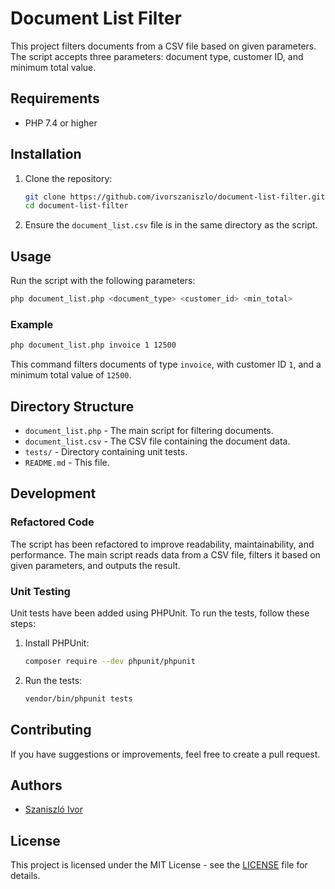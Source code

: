 
# Document List Filter

This project filters documents from a CSV file based on given parameters. The script accepts three parameters: document type, customer ID, and minimum total value.

## Requirements

- PHP 7.4 or higher

## Installation

1. Clone the repository:

   ```sh
   git clone https://github.com/ivorszaniszlo/document-list-filter.git
   cd document-list-filter
   ```

2. Ensure the `document_list.csv` file is in the same directory as the script.

## Usage

Run the script with the following parameters:

```sh
php document_list.php <document_type> <customer_id> <min_total>
```

### Example

```sh
php document_list.php invoice 1 12500
```

This command filters documents of type `invoice`, with customer ID `1`, and a minimum total value of `12500`.

## Directory Structure

- `document_list.php` - The main script for filtering documents.
- `document_list.csv` - The CSV file containing the document data.
- `tests/` - Directory containing unit tests.
- `README.md` - This file.

## Development

### Refactored Code

The script has been refactored to improve readability, maintainability, and performance. The main script reads data from a CSV file, filters it based on given parameters, and outputs the result.

### Unit Testing

Unit tests have been added using PHPUnit. To run the tests, follow these steps:

1. Install PHPUnit:

   ```sh
   composer require --dev phpunit/phpunit
   ```

2. Run the tests:

   ```sh
   vendor/bin/phpunit tests
   ```

## Contributing

If you have suggestions or improvements, feel free to create a pull request.

## Authors

- [Szaniszló Ivor](https://github.com/ivorszaniszlo)

## License

This project is licensed under the MIT License - see the [LICENSE](LICENSE) file for details.
